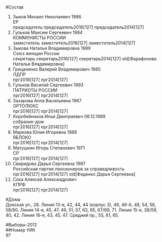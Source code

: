 #Состав  
1. Зыков Михаил Николаевич 1986  
    ЕР  
    председатель председатель2016[127] председатель2014[127]  
2. Гульков Максим Сергеевич 1984  
    КОММУНИСТЫ РОССИИ  
    заместитель заместитель2016[127] заместитель2014[127]  
3. Зыкова Наталья Владимировна 1989  
    Союз женщин России  
    секретарь секретарь2016[127] секретарь2014[127] old[Фарафонова Наталья Владимировна]  
4. Грицаненко Валерий Владимирович 1985  
    ЛДПР  
    прг2016[127] прг2014[127]  
5. Гульков Василий Сергеевич 1993  
    ПАТРИОТЫ РОССИИ  
    прг2016[127] прг2014[127]  
6. Захарова Алла Васильевна 1967  
    ОРТОЛЮКС  
    прг2016[127] прг2014[127]  
7. Коробейников Илья Дмитриевич 06.12.1989  
    собрание-дом  
    прг2016[127] прг2014[127]  
8. Маркова Юлия Игоревна 1986  
    ЯБЛОКО  
    прг2016[127] прг2014[127]  
9. Матушкин Игорь Степанович 1971  
    СР  
    прг2016[127] прг2014[127]  
10. Свиридова Дарья Сергеевна 1987  
    Российская партия пенсионеров за справедливость  
    прг2016[127] прг2014[127] old[Феденко Дарья Сергеевна]  
11. Соха Алексей Александрович  
    КПРФ  
    прг2016[127] прг2014[127]  
  
#Дома  
Донская ул.,   28. Линия 13-я,     42, 44, 44 (корпус 3), 46, 46-А, 48, 54, 56, 58/60. Линия 14-я,     45, 47, 49, 51, 57, 63, 65, 67/69, 71. Линия 15-я,     38/59, 40, 42. Линия 16-я,     43, 45, 47. Средний пр.,     55, 61, 65.  
  
#Выборы-2012  
##Номер УИК  
97  
